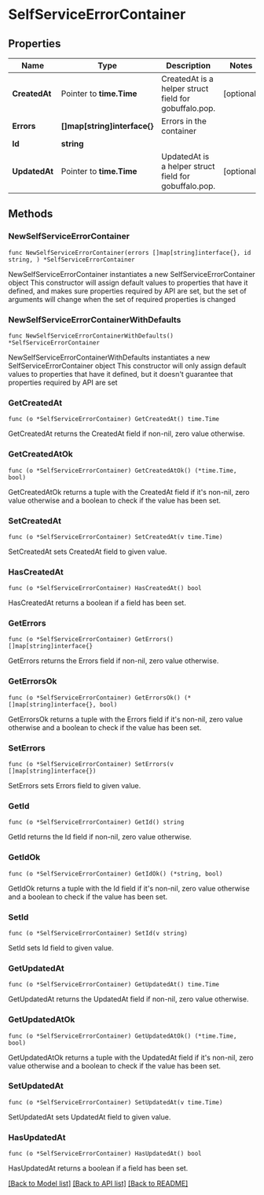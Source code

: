 # SelfServiceErrorContainer

## Properties

Name | Type | Description | Notes
------------ | ------------- | ------------- | -------------
**CreatedAt** | Pointer to **time.Time** | CreatedAt is a helper struct field for gobuffalo.pop. | [optional] 
**Errors** | **[]map[string]interface{}** | Errors in the container | 
**Id** | **string** |  | 
**UpdatedAt** | Pointer to **time.Time** | UpdatedAt is a helper struct field for gobuffalo.pop. | [optional] 

## Methods

### NewSelfServiceErrorContainer

`func NewSelfServiceErrorContainer(errors []map[string]interface{}, id string, ) *SelfServiceErrorContainer`

NewSelfServiceErrorContainer instantiates a new SelfServiceErrorContainer object
This constructor will assign default values to properties that have it defined,
and makes sure properties required by API are set, but the set of arguments
will change when the set of required properties is changed

### NewSelfServiceErrorContainerWithDefaults

`func NewSelfServiceErrorContainerWithDefaults() *SelfServiceErrorContainer`

NewSelfServiceErrorContainerWithDefaults instantiates a new SelfServiceErrorContainer object
This constructor will only assign default values to properties that have it defined,
but it doesn't guarantee that properties required by API are set

### GetCreatedAt

`func (o *SelfServiceErrorContainer) GetCreatedAt() time.Time`

GetCreatedAt returns the CreatedAt field if non-nil, zero value otherwise.

### GetCreatedAtOk

`func (o *SelfServiceErrorContainer) GetCreatedAtOk() (*time.Time, bool)`

GetCreatedAtOk returns a tuple with the CreatedAt field if it's non-nil, zero value otherwise
and a boolean to check if the value has been set.

### SetCreatedAt

`func (o *SelfServiceErrorContainer) SetCreatedAt(v time.Time)`

SetCreatedAt sets CreatedAt field to given value.

### HasCreatedAt

`func (o *SelfServiceErrorContainer) HasCreatedAt() bool`

HasCreatedAt returns a boolean if a field has been set.

### GetErrors

`func (o *SelfServiceErrorContainer) GetErrors() []map[string]interface{}`

GetErrors returns the Errors field if non-nil, zero value otherwise.

### GetErrorsOk

`func (o *SelfServiceErrorContainer) GetErrorsOk() (*[]map[string]interface{}, bool)`

GetErrorsOk returns a tuple with the Errors field if it's non-nil, zero value otherwise
and a boolean to check if the value has been set.

### SetErrors

`func (o *SelfServiceErrorContainer) SetErrors(v []map[string]interface{})`

SetErrors sets Errors field to given value.


### GetId

`func (o *SelfServiceErrorContainer) GetId() string`

GetId returns the Id field if non-nil, zero value otherwise.

### GetIdOk

`func (o *SelfServiceErrorContainer) GetIdOk() (*string, bool)`

GetIdOk returns a tuple with the Id field if it's non-nil, zero value otherwise
and a boolean to check if the value has been set.

### SetId

`func (o *SelfServiceErrorContainer) SetId(v string)`

SetId sets Id field to given value.


### GetUpdatedAt

`func (o *SelfServiceErrorContainer) GetUpdatedAt() time.Time`

GetUpdatedAt returns the UpdatedAt field if non-nil, zero value otherwise.

### GetUpdatedAtOk

`func (o *SelfServiceErrorContainer) GetUpdatedAtOk() (*time.Time, bool)`

GetUpdatedAtOk returns a tuple with the UpdatedAt field if it's non-nil, zero value otherwise
and a boolean to check if the value has been set.

### SetUpdatedAt

`func (o *SelfServiceErrorContainer) SetUpdatedAt(v time.Time)`

SetUpdatedAt sets UpdatedAt field to given value.

### HasUpdatedAt

`func (o *SelfServiceErrorContainer) HasUpdatedAt() bool`

HasUpdatedAt returns a boolean if a field has been set.


[[Back to Model list]](../README.md#documentation-for-models) [[Back to API list]](../README.md#documentation-for-api-endpoints) [[Back to README]](../README.md)


